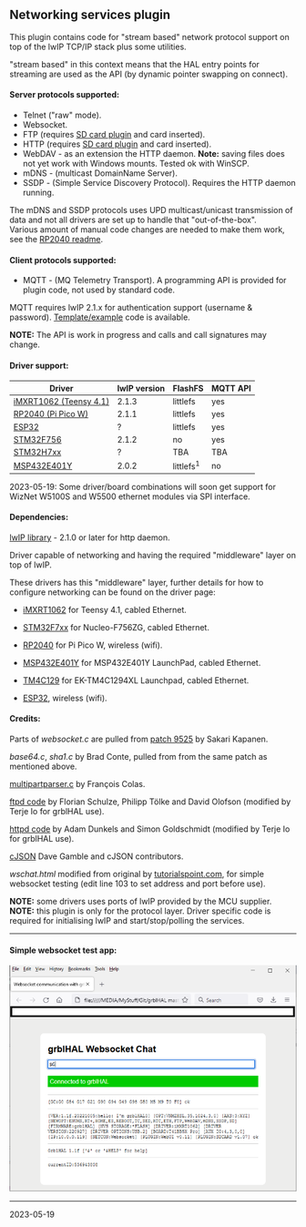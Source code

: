 ## Networking services plugin

This plugin contains code for "stream based" network protocol support on top of the lwIP TCP/IP stack plus some utilities.

"stream based" in this context means that the HAL entry points for streaming are used as the API \(by dynamic pointer swapping on connect\).

#### Server protocols supported:

* Telnet \("raw" mode\).
* Websocket.
* FTP \(requires [SD card plugin](https://github.com/grblHAL/Plugin_SD_card) and card inserted\).
* HTTP \(requires [SD card plugin](https://github.com/grblHAL/Plugin_SD_card) and card inserted\).
* WebDAV - as an extension the HTTP daemon. __Note:__ saving files does not yet work with Windows mounts. Tested ok with WinSCP.
* mDNS - \(multicast DomainName Server\).
* SSDP - \(Simple Service Discovery Protocol\). Requires the HTTP daemon running.

The mDNS and SSDP protocols uses UPD multicast/unicast transmission of data and not all drivers are set up to handle that "out-of-the-box".  
Various amount of manual code changes are needed to make them work, see the [RP2040 readme](https://github.com/grblHAL/RP2040/blob/master/README.md).

#### Client protocols supported:

* MQTT - \(MQ Telemetry Transport\). A programming API is provided for plugin code, not used by standard code.

MQTT requires lwIP 2.1.x for authentication support \(username & password\). [Template/example](https://github.com/grblHAL/Templates/tree/master/my_plugin/MQTT%20example) code is available.

__NOTE:__ The API is work in progress and calls and call signatures may change.

#### Driver support:

| Driver                                                            |lwIP version| FlashFS              | MQTT API |
|-------------------------------------------------------------------|------------|----------------------|----------|
| [iMXRT1062 \(Teensy 4.1\)](https://github.com/grblHAL/iMXRT1062)  | 2.1.3      | littlefs             | yes      |
| [RP2040 \(Pi Pico W\)](https://github.com/grblHAL/RP2040)         | 2.1.1      | littlefs             | yes      |
| [ESP32](https://github.com/grblHAL/ESP32)                         | ?          | littlefs             | yes      |
| [STM32F756](https://github.com/grblHAL/STM32F7xx)                 | 2.1.2      | no                   | yes      |
| [STM32H7xx](https://github.com/dresco/STM32H7xx)                  | ?          | TBA                  | TBA      |
| [MSP432E401Y](https://github.com/grblHAL/MSP432E401Y)             | 2.0.2      | littlefs<sup>1</sup> | no       |

2023-05-19: Some driver/board combinations will soon get support for WizNet W5100S and W5500 ethernet modules via SPI interface.

#### Dependencies:

[lwIP library](http://savannah.nongnu.org/projects/lwip/) - 2.1.0 or later for http daemon.

Driver capable of networking and having the required "middleware" layer on top of lwIP.

These drivers has this "middleware" layer, further details for how to configure networking can be found on the driver page:

* [iMXRT1062](https://github.com/grblHAL/IMXRT1062) for Teensy 4.1, cabled Ethernet.

* [STM32F7xx](https://github.com/grblHAL/STM32F7xx) for Nucleo-F756ZG, cabled Ethernet.

* [RP2040](https://github.com/grblHAL/RP2040) for Pi Pico W, wireless \(wifi\).

* [MSP432E401Y](https://github.com/grblHAL/MSP432E401Y) for MSP432E401Y LaunchPad, cabled Ethernet.

* [TM4C129](https://github.com/grblHAL/TM4C129) for EK-TM4C1294XL Launchpad, cabled Ethernet.

* [ESP32](https://github.com/grblHAL/ESP32), wireless \(wifi\).

#### Credits:

Parts of _websocket.c_ are pulled from [patch 9525](http://savannah.nongnu.org/patch/?9525) by Sakari Kapanen.

_base64.c_, _sha1.c_ by Brad Conte, pulled from from the same patch as mentioned above.

[multipartparser.c](https://github.com/francoiscolas/multipart-parser) by Fran&ccedil;ois Colas. 

[ftpd code](https://github.com/toelke/lwip-ftpd) by Florian Schulze, Philipp T&ouml;lke and David Olofson \(modified by Terje Io for grblHAL use\).

[httpd code](http://savannah.nongnu.org/projects/lwip/) by Adam Dunkels and Simon Goldschmidt \(modified by Terje Io for grblHAL use\).

[cJSON](https://github.com/DaveGamble/cJSON) Dave Gamble and cJSON contributors.

_wschat.html_ modified from original by [tutorialspoint.com](https://www.tutorialspoint.com/websockets/websockets_javascript_application.htm), for simple websocket testing \(edit line 103 to set address and port before use\).

__NOTE:__ some drivers uses ports of lwIP provided by the MCU supplier.  
__NOTE:__ this plugin is only for the protocol layer. Driver specific code is required for initialising lwIP and start/stop/polling the services.

---
#### Simple websocket test app:
![Test](media/websocket.png)

---
2023-05-19
